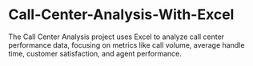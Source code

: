 # Call-Center-Analysis-With-Excel
The Call Center Analysis project uses Excel to analyze call center performance data, focusing on metrics like call volume, average handle time, customer satisfaction, and agent performance. 
